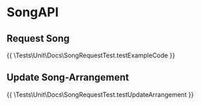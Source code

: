 # SongAPI

## Request Song

{{ \Tests\Unit\Docs\SongRequestTest.testExampleCode }}

## Update Song-Arrangement

{{ \Tests\Unit\Docs\SongRequestTest.testUpdateArrangement }}